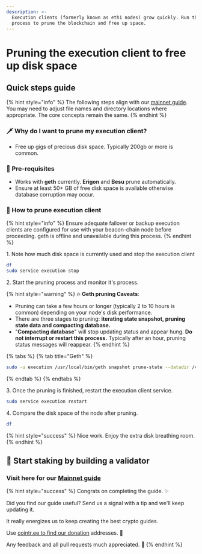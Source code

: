 ```yaml
---
description: >-
  Execution clients (formerly known as eth1 nodes) grow quickly. Run this
  process to prune the blockchain and free up space.
---
```


# Pruning the execution client to free up disk space

## Quick steps guide

{% hint style="info" %}
The following steps align with our [mainnet guide](../). You may need to adjust file names and directory locations where appropriate. The core concepts remain the same.
{% endhint %}

### :dagger: Why do I want to prune my execution client?

* Free up gigs of precious disk space. Typically 200gb or more is common.

### :robot: Pre-requisites

* Works with **geth** currently. **Erigon** and **Besu** prune automatically.
* Ensure at least 50+ GB of free disk space is available otherwise database corruption may occur.

### :construction: How to prune execution client

{% hint style="info" %}
Ensure adequate failover or backup execution clients are configured for use with your beacon-chain node before proceeding. geth is offline and unavailable during this process.
{% endhint %}

1\. Note how much disk space is currently used and stop the execution client

```bash
df
sudo service execution stop
```

2\. Start the pruning process and monitor it's process.

{% hint style="warning" %}
:fire: **Geth pruning Caveats**:

* Pruning can take a few hours or longer (typically 2 to 10 hours is common) depending on your node's disk performance.
* There are three stages to pruning: **iterating state snapshot, pruning state data and compacting database.**
* "**Compacting database**" will stop updating status and appear hung. **Do not interrupt or restart this process.** Typically after an hour, pruning status messages will reappear.
{% endhint %}

{% tabs %}
{% tab title="Geth" %}
```bash
sudo -u execution /usr/local/bin/geth snapshot prune-state --datadir /var/lib/geth
```
{% endtab %}
{% endtabs %}

3\. Once the pruning is finished, restart the execution client service.

```bash
sudo service execution restart
```

4\. Compare the disk space of the node after pruning.

```bash
df
```

{% hint style="success" %}
Nice work. Enjoy the extra disk breathing room.
{% endhint %}

## :robot: Start staking by building a validator <a href="#start-staking-by-building-a-validator" id="start-staking-by-building-a-validator"></a>

### Visit here for our [Mainnet guide](https://www.coincashew.com/coins/overview-eth/guide-or-how-to-setup-a-validator-on-eth2-mainnet)

{% hint style="success" %}
Congrats on completing the guide. ✨

Did you find our guide useful? Send us a signal with a tip and we'll keep updating it.

It really energizes us to keep creating the best crypto guides.

Use [cointr.ee to find our donation](https://cointr.ee/coincashew) addresses. 🙏

Any feedback and all pull requests much appreciated. 🌛
{% endhint %}

